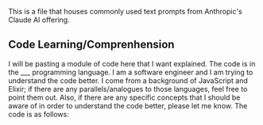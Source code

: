 This is a file that houses commonly used text prompts from Anthropic's Claude AI offering.

## Code Learning/Comprenhension

I will be pasting a module of code here that I want explained. The code is in the ___ programming language. I am a software engineer and I am trying to understand the code better. I come from a background of JavaScript and Elixir; if there are any parallels/analogues to those languages, feel free to point them out. Also, if there are any specific concepts that I should be aware of in order to understand the code better, please let me know. The code is as follows: